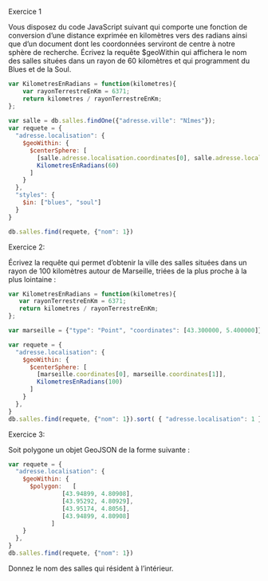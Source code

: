 Exercice 1

Vous disposez du code JavaScript suivant qui comporte une fonction de conversion d’une distance exprimée en kilomètres vers des radians ainsi que d’un document dont les coordonnées serviront de centre à notre sphère de recherche. Écrivez la requête $geoWithin qui affichera le nom des salles situées dans un rayon de 60 kilomètres et qui programment du Blues et de la Soul.

``` js
var KilometresEnRadians = function(kilometres){   
	var rayonTerrestreEnKm = 6371;   
	return kilometres / rayonTerrestreEnKm;   
};   
  
var salle = db.salles.findOne({"adresse.ville": "Nîmes"});   
var requete = {  
  "adresse.localisation": {  
    $geoWithin: {  
      $centerSphere: [  
        [salle.adresse.localisation.coordinates[0], salle.adresse.localisation.coordinates[1]],  
        KilometresEnRadians(60)  
      ]  
    }  
  },  
  "styles": {  
    $in: ["blues", "soul"]  
  }  
}

db.salles.find(requete, {"nom": 1})
```


Exercice 2: 

Écrivez la requête qui permet d’obtenir la ville des salles situées dans un rayon de 100 kilomètres autour de Marseille, triées de la plus proche à la plus lointaine :

``` js
var KilometresEnRadians = function(kilometres){   
   var rayonTerrestreEnKm = 6371;   
   return kilometres / rayonTerrestreEnKm;   
};

var marseille = {"type": "Point", "coordinates": [43.300000, 5.400000]}

var requete = {  
  "adresse.localisation": {  
    $geoWithin: {  
      $centerSphere: [  
        [marseille.coordinates[0], marseille.coordinates[1]],  
        KilometresEnRadians(100)  
      ]  
    }  
  },  
}  
db.salles.find(requete, {"nom": 1}).sort( { "adresse.localisation": 1 })
```


Exercice 3:

Soit polygone un objet GeoJSON de la forme suivante :

``` js
var requete = {  
  "adresse.localisation": {  
    $geoWithin: {  
      $polygon:   [   
               [43.94899, 4.80908],   
               [43.95292, 4.80929],   
               [43.95174, 4.8056],   
               [43.94899, 4.80908]   
            ]  
    }  
  },  
}  
db.salles.find(requete, {"nom": 1})
```

Donnez le nom des salles qui résident à l’intérieur.

